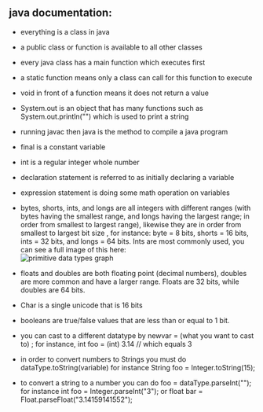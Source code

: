 ## java documentation:

* everything is a class in java

* a public class or function is available to all other classes 

* every java class has a main function which executes first

* a static function means only a class can call for this function to execute

* void in front of a function means it does not return a value

* System.out is an object that has many functions such as System.out.println("") which is used to print a string

* running javac <filename> then java <filename> is the method to compile a java program

* final is a constant variable

* int is a regular integer whole number

* declaration statement is referred to as initially declaring a variable

* expression statement is doing some math operation on variables

* bytes, shorts, ints, and longs are all integers with different ranges (with bytes having the smallest range, and 
longs having the largest range; in order from smallest to largest range), likewise they are in order from smallest to largest bit size
, for instance: byte = 8 bits, shorts = 16 bits, ints = 32 bits, and longs = 64 bits. Ints are most commonly used, 
you can see a full image of this here: <br/> ![primitive data types graph](http://xoax.net/web/crs/java/lessons/Lesson3/Image1.png)

* floats and doubles are both floating point (decimal numbers), doubles are more common and have a larger range. 
Floats are 32 bits, while doubles are 64 bits. 

* Char is a single unicode that is 16 bits

* booleans are true/false values that are less than or equal to 1 bit.

* you can cast to a different datatype by newvar = (what you want to cast to) <old var>; for instance, int foo = (int) 3.14 // which equals 3

* in order to convert numbers to Strings you must do dataType.toString(variable) for instance String foo =  Integer.toString(15);

* to convert a string to a number you can do foo = dataType.parseInt("<number>"); for instance int foo = Integer.parseInt("3"); or float bar = Float.parseFloat("3.14159141552");
